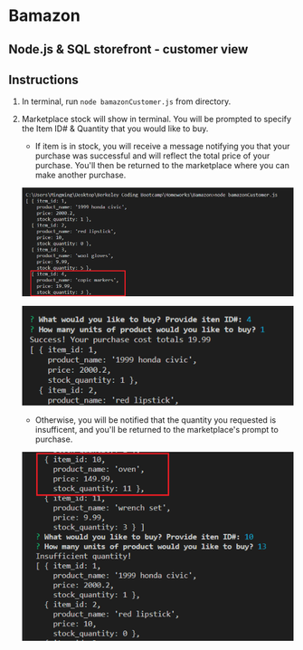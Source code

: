 # Bamazon
## Node.js &amp; SQL storefront - customer view

## Instructions
1. In terminal, run `node bamazonCustomer.js` from directory.

2. Marketplace stock will show in terminal. You will be prompted to specify the Item ID# & Quantity that you would like to buy.

    * If item is in stock, you will receive a message notifying you that your purchase was successful and will reflect the total price of your purchase. You'll then be returned to the marketplace where you can make another purchase.

    ![Image](images/screenshot_1_y.png)

    ![Image](images/screenshot_2_y.png)


    * Otherwise, you will be notified that the quantity you requested is insufficent, and you'll be returned to the marketplace's prompt to purchase.

    ![Image](images/screenshot_n.png)
